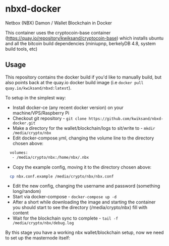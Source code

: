 # nbxd-docker
Netbox (NBX) Damon / Wallet Blockchain in Docker

This container uses the cryptocoin-base container (https://quay.io/repository/kwiksand/cryptocoin-base) which installs ubuntu and all the bitcoin build dependencies (miniupnp, berkelyDB 4.8, system build tools, etc)

## Usage

This repository contains the docker build if you'd like to manually build, but also points back at the quay.io docker build image (i.e `docker pull quay.io/kwiksand/nbxd:latest`).

To setup in the simplest way:
* Install docker-ce (any recent docker version) on your machine/VPS/Raspberry Pi
* Checkout git repository - `git clone https://github.com/kwiksand/nbxd-docker.git`
* Make a directory for the wallet/blockchain/logs to sit/write to - `mkdir /media/crypto/nbx`
* Edit docker-compose.yml, changing the volume line to the directory chosen above:
```bash
  volumes:
   - /media/crypto/nbx:/home/nbx/.nbx
```
* Copy the example config, moving it to the directory chosen above:
```bash
  cp nbx.conf.example /media/crypto/nbx/nbx.conf
```
* Edit the new config, changing the username and password (something long/random)
* Start via docker-compose - `docker-compose up -d`
* After a short while downloading the image and starting the container you should start to see the directory (/media/crypto/nbx) fill with content
* Wait for the blockchain sync to complete - `tail -f /media/crypto/nbx/debug.log`

By this stage you have a working nbx wallet/blockchain setup, now we need to set up the masternode itself:
